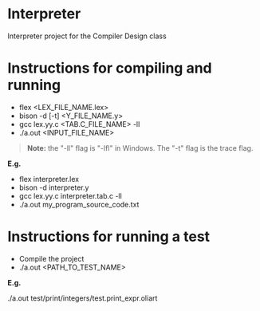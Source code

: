 # Interpreter
Interpreter project for the Compiler Design class

# Instructions for compiling and running

- flex <LEX_FILE_NAME.lex>
- bison -d [-t] <Y_FILE_NAME.y>
- gcc lex.yy.c <TAB.C_FILE_NAME> -ll
- ./a.out <INPUT_FILE_NAME>

> **Note:** the "-ll" flag is "-lfl" in Windows. The "-t" flag is the trace flag.

**E.g.**

- flex interpreter.lex
- bison -d interpreter.y
- gcc lex.yy.c interpreter.tab.c -ll
- ./a.out my_program_source_code.txt

# Instructions for running a test

- Compile the project
- ./a.out <PATH_TO_TEST_NAME>

**E.g.** 

./a.out test/print/integers/test.print_expr.oliart